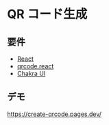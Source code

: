 # QR コード生成

## 要件

- [React](https://ja.react.dev/)
- [qrcode.react](https://github.com/zpao/qrcode.react)
- [Chakra UI](https://v2.chakra-ui.com/)

## デモ

https://create-qrcode.pages.dev/
